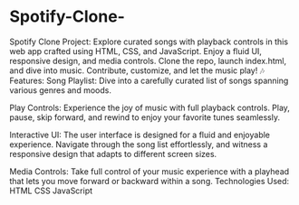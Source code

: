 # Spotify-Clone-
Spotify Clone Project: Explore curated songs with playback controls in this web app crafted using HTML, CSS, and JavaScript. Enjoy a fluid UI, responsive design, and media controls. Clone the repo, launch index.html,
and dive into music. Contribute, customize, and let the music play! 🎶
Features:
Song Playlist: Dive into a carefully curated list of songs spanning various genres and moods.

Play Controls: Experience the joy of music with full playback controls. Play, pause, skip forward, and rewind to enjoy your favorite tunes seamlessly.

Interactive UI: The user interface is designed for a fluid and enjoyable experience. Navigate through the song list effortlessly, and witness a responsive design that adapts to different screen sizes.

Media Controls: Take full control of your music experience with a playhead that lets you move forward or backward within a song.
Technologies Used:
HTML
CSS
JavaScript
